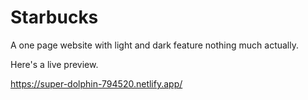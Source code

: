 # Starbucks
A one page website with light and dark feature nothing much actually.

Here's a live preview.

https://super-dolphin-794520.netlify.app/
